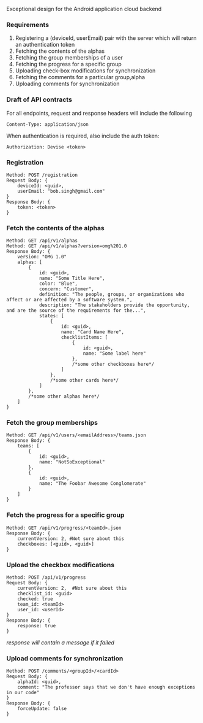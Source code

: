 Exceptional design for the Android application cloud backend

### Requirements
 1. Registering a (deviceId, userEmail) pair with the server which will return an authentication token
 2. Fetching the contents of the alphas
 3. Fetching the group memberships of a user
 4. Fetching the progress for a specific group
 5. Uploading check-box modifications for synchronization
 6. Fetching the comments for a particular group,alpha
 7. Uploading comments for synchronization


### Draft of API contracts
For all endpoints, request and response headers will include the following
```
Content-Type: application/json
```
When authentication is required, also include the auth token:
```
Authorization: Devise <token>
```

### Registration
```
Method: POST /registration
Request Body: {
    deviceId: <guid>, 
    userEmail: "bob.singh@gmail.com"
}
Response Body: {
    token: <token>
}
```

### Fetch the contents of the alphas
```
Method: GET /api/v1/alphas
Method: GET /api/v1/alphas?version=omg%201.0
Response Body: {
    version: "OMG 1.0"
    alphas: [
        {
            id: <guid>,
            name: "Some Title Here",
            color: "Blue",
            concern: "Customer",
            definition: "The people, groups, or organizations who affect or are affected by a software system.",
            description: "The stakeholders provide the opportunity, and are the source of the requirements for the...",
            states: [
                {
                    id: <guid>,
                    name: "Card Name Here",
                    checklistItems: [
                        {
                            id: <guid>,
                            name: "Some label here"
                        },
                        /*some other checkboxes here*/
                    ]
                },
                /*some other cards here*/
            ]
        },
        /*some other alphas here*/
    ]
}
```

### Fetch the group memberships
```
Method: GET /api/v1/users/<emailAddress>/teams.json
Response Body: {
    teams: [
        {
            id: <guid>,
            name: "NotSoExceptional"
        },
        {
            id: <guid>,
            name: "The Foobar Awesome Conglomerate"
        }
    ]
}
```

### Fetch the progress for a specific group
```
Method: GET /api/v1/progress/<teamId>.json
Response Body: {
    currentVersion: 2, #Not sure about this
    checkboxes: [<guid>, <guid>]
}
```


### Upload the checkbox modifications
```
Method: POST /api/v1/progress
Request Body: {
    currentVersion: 2,  #Not sure about this
    checklist_id: <guid>
    checked: true 
    team_id: <teamId>
    user_id: <userId>
}
Response Body: {
    response: true 
}
```
_response will contain a message if it failed_

### Upload comments for synchronization
```
Method: POST /comments/<groupId>/<cardId>
Request Body: {
    alphaId: <guid>,
    comment: "The professor says that we don't have enough exceptions in our code"
}
Response Body: {
    forceUpdate: false
}
```





